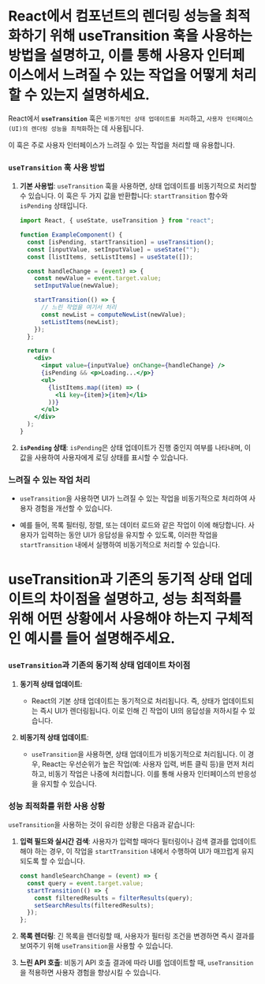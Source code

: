 # React에서 컴포넌트의 렌더링 성능을 최적화하기 위해 useTransition 훅을 사용하는 방법을 설명하고, 이를 통해 사용자 인터페이스에서 느려질 수 있는 작업을 어떻게 처리할 수 있는지 설명하세요.

React에서 **`useTransition`** 훅은 `비동기적인 상태 업데이트를 처리`하고, `사용자 인터페이스(UI)의 렌더링 성능을 최적화`하는 데 사용됩니다.

이 훅은 주로 사용자 인터페이스가 느려질 수 있는 작업을 처리할 때 유용합니다.

### `useTransition` 훅 사용 방법

1. **기본 사용법**:
   `useTransition` 훅을 사용하면, 상태 업데이트를 비동기적으로 처리할 수 있습니다. 이 훅은 두 가지 값을 반환합니다: `startTransition` 함수와 `isPending` 상태입니다.

   ```jsx
   import React, { useState, useTransition } from "react";

   function ExampleComponent() {
     const [isPending, startTransition] = useTransition();
     const [inputValue, setInputValue] = useState("");
     const [listItems, setListItems] = useState([]);

     const handleChange = (event) => {
       const newValue = event.target.value;
       setInputValue(newValue);

       startTransition(() => {
         // 느린 작업을 여기서 처리
         const newList = computeNewList(newValue);
         setListItems(newList);
       });
     };

     return (
       <div>
         <input value={inputValue} onChange={handleChange} />
         {isPending && <p>Loading...</p>}
         <ul>
           {listItems.map((item) => (
             <li key={item}>{item}</li>
           ))}
         </ul>
       </div>
     );
   }
   ```

2. **`isPending` 상태**:
   `isPending`은 상태 업데이트가 진행 중인지 여부를 나타내며, 이 값을 사용하여 사용자에게 로딩 상태를 표시할 수 있습니다.

### 느려질 수 있는 작업 처리

- `useTransition`을 사용하면 UI가 느려질 수 있는 작업을 비동기적으로 처리하여 사용자 경험을 개선할 수 있습니다.

- 예를 들어, 목록 필터링, 정렬, 또는 데이터 로드와 같은 작업이 이에 해당합니다. 사용자가 입력하는 동안 UI가 응답성을 유지할 수 있도록, 이러한 작업을 `startTransition` 내에서 실행하여 비동기적으로 처리할 수 있습니다.

# useTransition과 기존의 동기적 상태 업데이트의 차이점을 설명하고, 성능 최적화를 위해 어떤 상황에서 사용해야 하는지 구체적인 예시를 들어 설명해주세요.

### `useTransition`과 기존의 동기적 상태 업데이트 차이점

1. **동기적 상태 업데이트**:

   - React의 기본 상태 업데이트는 동기적으로 처리됩니다. 즉, 상태가 업데이트되는 즉시 UI가 렌더링됩니다. 이로 인해 긴 작업이 UI의 응답성을 저하시킬 수 있습니다.

2. **비동기적 상태 업데이트**:
   - `useTransition`을 사용하면, 상태 업데이트가 비동기적으로 처리됩니다. 이 경우, React는 우선순위가 높은 작업(예: 사용자 입력, 버튼 클릭 등)을 먼저 처리하고, 비동기 작업은 나중에 처리합니다. 이를 통해 사용자 인터페이스의 반응성을 유지할 수 있습니다.

### 성능 최적화를 위한 사용 상황

`useTransition`을 사용하는 것이 유리한 상황은 다음과 같습니다:

1. **입력 필드와 실시간 검색**:
   사용자가 입력할 때마다 필터링이나 검색 결과를 업데이트해야 하는 경우, 이 작업을 `startTransition` 내에서 수행하여 UI가 매끄럽게 유지되도록 할 수 있습니다.

   ```jsx
   const handleSearchChange = (event) => {
     const query = event.target.value;
     startTransition(() => {
       const filteredResults = filterResults(query);
       setSearchResults(filteredResults);
     });
   };
   ```

2. **목록 렌더링**:
   긴 목록을 렌더링할 때, 사용자가 필터링 조건을 변경하면 즉시 결과를 보여주기 위해 `useTransition`을 사용할 수 있습니다.

3. **느린 API 호출**:
   비동기 API 호출 결과에 따라 UI를 업데이트할 때, `useTransition`을 적용하면 사용자 경험을 향상시킬 수 있습니다.

